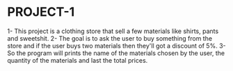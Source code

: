 # PROJECT-1

1- This project is a clothing store that sell a few materials like shirts, pants and sweetshit. 
2- The goal is to ask the user to buy something from the store and if the user buys two materials then they'll got a discount of 5%. 
3- So the program will prints the name of the materials chosen by the user, the quantity of the materials and last the total prices. 
